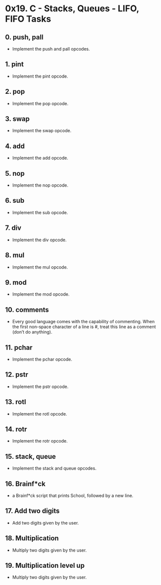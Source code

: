# 0x19. C - Stacks, Queues - LIFO, FIFO Tasks
## 0. push, pall
* Implement the push and pall opcodes.
## 1. pint
* Implement the pint opcode.
## 2. pop
* Implement the pop opcode.
## 3. swap
* Implement the swap opcode.
## 4. add
* Implement the add opcode.
## 5. nop
* Implement the nop opcode.
## 6. sub
* Implement the sub opcode.
## 7. div
* Implement the div opcode.
## 8. mul
* Implement the mul opcode.
## 9. mod
* Implement the mod opcode.
## 10. comments
* Every good language comes with the capability of commenting. When the first non-space character of a line is #, treat this line as a comment (don’t do anything).
## 11. pchar
* Implement the pchar opcode.
## 12. pstr
* Implement the pstr opcode.
## 13. rotl
* Implement the rotl opcode.
## 14. rotr
* Implement the rotr opcode.
## 15. stack, queue
* Implement the stack and queue opcodes.
## 16. Brainf*ck
* a Brainf*ck script that prints School, followed by a new line.
## 17. Add two digits
* Add two digits given by the user.
## 18. Multiplication
* Multiply two digits given by the user.
## 19. Multiplication level up
* Multiply two digits given by the user.
